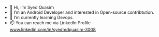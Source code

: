- 👋 Hi, I’m Syed Quasim
- 👀 I’m an Android Developer and interested in Open-source contribtution.
- 🌱 I’m currently learning Devops.
- 📫 You can reach me via LinkedIn Profile - 
       www.linkedin.com/in/syedmdquasim-3008

<!---
HawkItzme/HawkItzme is a ✨ special ✨ repository because its `README.md` (this file) appears on your GitHub profile.
You can click the Preview link to take a look at your changes.
--->
